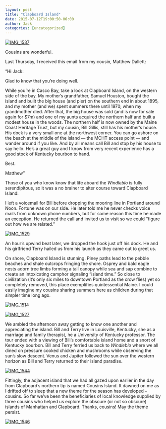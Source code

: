 ```yaml
---
layout: post
title: "Clapboard Island"
date: 2015-07-12T19:00:50-06:00
author: Jack
categories: [uncategorized]
---
```


[![IMG_1537](http://windleblo.com/wp-content/uploads/2015/07/IMG_1537.jpg)](/wp-content/uploads/2015/07/IMG_1537.jpg)

Cousins are wonderful.

Last Thursday, I received this email from my cousin, Matthew Dallett:

“Hi Jack:

Glad to know that you’re doing well.

While you’re in Casco Bay, take a look at Clapboard Island, on the western side of the bay. My mother’s grandfather, Samuel Houston, bought the island and built the big house (and pier) on the southern end in about 1895, and my mother (and we) spent summers there until 1970, when my grandmother died. After that, the big house was sold (and is now for sale again for $7m) and one of my aunts acquired the northern half and built a modest house in the woods. The northern half is now owned by the Maine Coast Heritage Trust, but my cousin, Bill Gillis, still has his mother’s house. His dock is a very small one at the northwest corner. You can go ashore on the beach at the middle of the island — the MCHT access point — and wander around if you like. And by all means call Bill and stop by his house to say hello. He’s a great guy and I know from very recent experience has a good stock of Kentucky bourbon to hand.

Best.

Matthew”

Those of you who know know that life aboard the _Windleblo_ is fully serendipitous, so it was a no brainer to alter course toward Clapboard Island.

I left a voicemail for Bill before dropping the mooring line in Portland around Noon. Fortune was on our side. He later told me he never checks voice mails from unknown phone numbers, but for some reason this time he made an exception. He returned the call and invited us to visit so we could “figure out how we are related.”

[![IMG_1529](http://windleblo.com/wp-content/uploads/2015/07/IMG_1529.jpg)](/wp-content/uploads/2015/07/IMG_1529.jpg)

An hour’s upwind beat later, we dropped the hook just off his dock. He and his girlfriend Terry hailed us from his launch as they came out to greet us.

On shore, Clapboard Island is stunning. Piney paths lead to the pebble beaches and shale outcrops fringing the shore. Osprey and bald eagle nests adorn tree limbs forming a tall canopy while sea and sap combine to create an intoxicating camphor signaling “island time.” So close to civilization (it’s only six miles to downtown Portland as the crow flies) yet so completely removed, this place exemplifies quintessential Maine. I could easily imagine my cousins sharing summers here as children during that simpler time long ago.

[![IMG_1514](http://windleblo.com/wp-content/uploads/2015/07/IMG_1514.jpg)](/wp-content/uploads/2015/07/IMG_1514.jpg)

[![IMG_1527](http://windleblo.com/wp-content/uploads/2015/07/IMG_1527.jpg)](/wp-content/uploads/2015/07/IMG_1527.jpg)

We ambled the afternoon away getting to know one another and appreciating the island. Bill and Terry live in Louisville, Kentucky, she as a marriage and family therapist, he a University of Kentucky professor. The tour ended with a viewing of Bill’s comfortable island home and a snort of Kentucky bourbon. Bill and Terry ferried us back to _Windleblo_ where we all dined on pressure cooked chicken and mushrooms while observing the sun’s slow descent. Venus and Jupiter followed the sun over the western horizon as Bill and Terry returned to their island paradise.

[![IMG_1544](http://windleblo.com/wp-content/uploads/2015/07/IMG_1544.jpg)](/wp-content/uploads/2015/07/IMG_1544.jpg)

Fittingly, the adjacent island that we had all gazed upon earlier in the day from Clapboard’s northern tip is named Cousins Island. It dawned on me as I drifted off to sleep that a new theme for the season has developed – cousins. So far we’ve been the beneficiaries of local knowledge supplied by three cousins who helped us explore the obscure (or not so obscure) islands of Manhattan and Clapboard. Thanks, cousins! May the theme persist.

[![IMG_1546](http://windleblo.com/wp-content/uploads/2015/07/IMG_15461-e1436748503626.jpg)](/wp-content/uploads/2015/07/IMG_15461-e1436748503626.jpg)